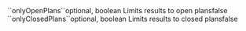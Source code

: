 <tr><td>``onlyOpenPlans``</td><td>optional, boolean</td>
<td>Limits results to open plans</td><td></td><td>false</td></tr>
<tr><td>``onlyClosedPlans``</td><td>optional, boolean</td>
<td>Limits results to closed plans</td><td></td><td>false</td></tr>

